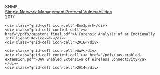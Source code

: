 <div class="grid-container">
    <div class="grid-cell icon-cell">SNMP</div>
    <div class="grid-cell content-cell"><a href="/pdfs/simple-network-management.pdf">Simple Network Management Protocol Vulnerabilities</a></div>
    <div class="grid-cell icon-cell">2017</div>

    <div class="grid-cell icon-cell">EmoSpark</div>
    <div class="grid-cell content-cell"><a href="/pdfs/capstone_final.pdf">A Forensic Analysis of an Emotionally Intelligent Device</a></div>
    <div class="grid-cell icon-cell">2016</div>

    <div class="grid-cell icon-cell">UAV</div>
    <div class="grid-cell content-cell"><a href="/pdfs/uav-enabled-extension.pdf">UAV Enabled Extension of Wireless Connectivity</a></div>
    <div class="grid-cell icon-cell">2014</div>
</div>